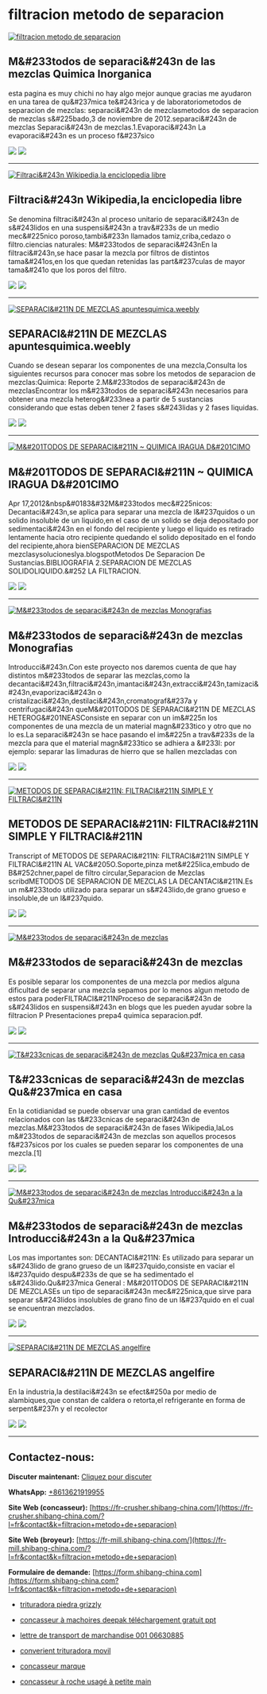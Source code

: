# filtracion metodo de separacion

<a href="https://swt.shibang-china.com/?l=fr&img&k=filtracion+metodo+de+separacion" target="_blank">![filtracion metodo de separacion](http://static.shibang-china.com/all-800x300/536.jpg)</a>

## M&#233todos de separaci&#243n de las mezclas Quimica Inorganica
esta pagina es muy chichi no hay algo mejor aunque gracias me ayudaron en una tarea de qu&#237mica te&#243rica y de laboratoriometodos de separacion de mezclas: separaci&#243n de mezclasmetodos de separacion de mezclas s&#225bado,3 de noviembre de 2012.separaci&#243n de mezclas Separaci&#243n de mezclas.1.Evaporaci&#243n La evaporaci&#243n es un proceso f&#237sico


<a href="https://whatsapp.shibangsoft.com/WhatsApp.php" target="_blank" title="WhatsApp">![](http://static.shibang-china.com/icon/whatsapp.png)</a> <a href="https://swt.shibang-china.com/?l=fr&icon&k=filtracion+metodo+de+separacion" target="_blank">![](http://static.shibang-china.com/icon/chat-fr.png)</a>

---

<a href="https://swt.shibang-china.com/?l=fr&img&k=filtracion+metodo+de+separacion" target="_blank">![Filtraci&#243n Wikipedia,la enciclopedia libre](http://static.shibang-china.com/all-800x300/213.jpg)</a>

## Filtraci&#243n Wikipedia,la enciclopedia libre
Se denomina filtraci&#243n al proceso unitario de separaci&#243n de s&#243lidos en una suspensi&#243n a trav&#233s de un medio mec&#225nico poroso,tambi&#233n llamados tamiz,criba,cedazo o filtro.ciencias naturales: M&#233todos de separaci&#243nEn la filtraci&#243n,se hace pasar la mezcla por filtros de distintos tama&#241os,en los que quedan retenidas las part&#237culas de mayor tama&#241o que los poros del filtro.


<a href="https://whatsapp.shibangsoft.com/WhatsApp.php" target="_blank" title="WhatsApp">![](http://static.shibang-china.com/icon/whatsapp.png)</a> <a href="https://swt.shibang-china.com/?l=fr&icon&k=filtracion+metodo+de+separacion" target="_blank">![](http://static.shibang-china.com/icon/chat-fr.png)</a>

---

<a href="https://swt.shibang-china.com/?l=fr&img&k=filtracion+metodo+de+separacion" target="_blank">![SEPARACI&#211N DE MEZCLAS apuntesquimica.weebly](http://static.shibang-china.com/all-800x300/1282.jpg)</a>

## SEPARACI&#211N DE MEZCLAS apuntesquimica.weebly
Cuando se desean separar los componentes de una mezcla,Consulta los siguientes recursos para conocer mas sobre los metodos de separacion de mezclas:Quimica: Reporte 2.M&#233todos de separaci&#243n de mezclasEncontrar los m&#233todos de separaci&#243n necesarios para obtener una mezcla heterog&#233nea a partir de 5 sustancias considerando que estas deben tener 2 fases s&#243lidas y 2 fases liquidas.


<a href="https://whatsapp.shibangsoft.com/WhatsApp.php" target="_blank" title="WhatsApp">![](http://static.shibang-china.com/icon/whatsapp.png)</a> <a href="https://swt.shibang-china.com/?l=fr&icon&k=filtracion+metodo+de+separacion" target="_blank">![](http://static.shibang-china.com/icon/chat-fr.png)</a>

---

<a href="https://swt.shibang-china.com/?l=fr&img&k=filtracion+metodo+de+separacion" target="_blank">![M&#201TODOS DE SEPARACI&#211N ~ QUIMICA IRAGUA D&#201CIMO](http://static.shibang-china.com/all-800x300/1356.jpg)</a>

## M&#201TODOS DE SEPARACI&#211N ~ QUIMICA IRAGUA D&#201CIMO
Apr 17,2012&nbsp&#0183&#32M&#233todos mec&#225nicos: Decantaci&#243n,se aplica para separar una mezcla de l&#237quidos o un solido insoluble de un liquido,en el caso de un solido se deja depositado por sedimentaci&#243n en el fondo del recipiente y luego el liquido es retirado lentamente hacia otro recipiente quedando el solido depositado en el fondo del recipiente,ahora bienSEPARACION DE MEZCLAS mezclasysolucioneslya.blogspotMetodos De Separacion De Sustancias.BIBLIOGRAFIA 2.SEPARACION DE MEZCLAS SOLIDOLIQUIDO.&#252 LA FILTRACION.


<a href="https://whatsapp.shibangsoft.com/WhatsApp.php" target="_blank" title="WhatsApp">![](http://static.shibang-china.com/icon/whatsapp.png)</a> <a href="https://swt.shibang-china.com/?l=fr&icon&k=filtracion+metodo+de+separacion" target="_blank">![](http://static.shibang-china.com/icon/chat-fr.png)</a>

---

<a href="https://swt.shibang-china.com/?l=fr&img&k=filtracion+metodo+de+separacion" target="_blank">![M&#233todos de separaci&#243n de mezclas Monografias](http://static.shibang-china.com/all-800x300/476.jpg)</a>

## M&#233todos de separaci&#243n de mezclas Monografias
Introducci&#243n.Con este proyecto nos daremos cuenta de que hay distintos m&#233todos de separar las mezclas,como la decantaci&#243n,filtraci&#243n,imantaci&#243n,extracci&#243n,tamizaci&#243n,evaporizaci&#243n o cristalizaci&#243n,destilaci&#243n,cromatograf&#237a y centrifugaci&#243n queM&#201TODOS DE SEPARACI&#211N DE MEZCLAS HETEROG&#201NEASConsiste en separar con un im&#225n los componentes de una mezcla de un material magn&#233tico y otro que no lo es.La separaci&#243n se hace pasando el im&#225n a trav&#233s de la mezcla para que el material magn&#233tico se adhiera a &#233l: por ejemplo: separar las limaduras de hierro que se hallen mezcladas con


<a href="https://whatsapp.shibangsoft.com/WhatsApp.php" target="_blank" title="WhatsApp">![](http://static.shibang-china.com/icon/whatsapp.png)</a> <a href="https://swt.shibang-china.com/?l=fr&icon&k=filtracion+metodo+de+separacion" target="_blank">![](http://static.shibang-china.com/icon/chat-fr.png)</a>

---

<a href="https://swt.shibang-china.com/?l=fr&img&k=filtracion+metodo+de+separacion" target="_blank">![METODOS DE SEPARACI&#211N: FILTRACI&#211N SIMPLE Y FILTRACI&#211N](http://static.shibang-china.com/all-800x300/1175.jpg)</a>

## METODOS DE SEPARACI&#211N: FILTRACI&#211N SIMPLE Y FILTRACI&#211N
Transcript of METODOS DE SEPARACI&#211N: FILTRACI&#211N SIMPLE Y FILTRACI&#211N AL VAC&#205O.Soporte,pinza met&#225lica,embudo de B&#252chner,papel de filtro circular,Separacion de Mezclas scribdMETODOS DE SEPARACION DE MEZCLAS LA DECANTACI&#211N.Es un m&#233todo utilizado para separar un s&#243lido,de grano grueso e insoluble,de un l&#237quido.


<a href="https://whatsapp.shibangsoft.com/WhatsApp.php" target="_blank" title="WhatsApp">![](http://static.shibang-china.com/icon/whatsapp.png)</a> <a href="https://swt.shibang-china.com/?l=fr&icon&k=filtracion+metodo+de+separacion" target="_blank">![](http://static.shibang-china.com/icon/chat-fr.png)</a>

---

<a href="https://swt.shibang-china.com/?l=fr&img&k=filtracion+metodo+de+separacion" target="_blank">![M&#233todos de separaci&#243n de mezclas](http://static.shibang-china.com/all-800x300/312.jpg)</a>

## M&#233todos de separaci&#243n de mezclas
Es posible separar los componentes de una mezcla por medios alguna dificultad de separar una mezcla sepamos por lo menos algun metodo de estos para poderFILTRACI&#211NProceso de separaci&#243n de s&#243lidos en suspensi&#243n en blogs que les pueden ayudar sobre la filtracion P Presentaciones prepa4 quimica separacion.pdf.


<a href="https://whatsapp.shibangsoft.com/WhatsApp.php" target="_blank" title="WhatsApp">![](http://static.shibang-china.com/icon/whatsapp.png)</a> <a href="https://swt.shibang-china.com/?l=fr&icon&k=filtracion+metodo+de+separacion" target="_blank">![](http://static.shibang-china.com/icon/chat-fr.png)</a>

---

<a href="https://swt.shibang-china.com/?l=fr&img&k=filtracion+metodo+de+separacion" target="_blank">![T&#233cnicas de separaci&#243n de mezclas Qu&#237mica en casa](http://static.shibang-china.com/all-800x300/1360.jpg)</a>

## T&#233cnicas de separaci&#243n de mezclas Qu&#237mica en casa
En la cotidianidad se puede observar una gran cantidad de eventos relacionados con las t&#233cnicas de separaci&#243n de mezclas.M&#233todos de separaci&#243n de fases Wikipedia,laLos m&#233todos de separaci&#243n de mezclas son aquellos procesos f&#237sicos por los cuales se pueden separar los componentes de una mezcla.[1]


<a href="https://whatsapp.shibangsoft.com/WhatsApp.php" target="_blank" title="WhatsApp">![](http://static.shibang-china.com/icon/whatsapp.png)</a> <a href="https://swt.shibang-china.com/?l=fr&icon&k=filtracion+metodo+de+separacion" target="_blank">![](http://static.shibang-china.com/icon/chat-fr.png)</a>

---

<a href="https://swt.shibang-china.com/?l=fr&img&k=filtracion+metodo+de+separacion" target="_blank">![M&#233todos de separaci&#243n de mezclas Introducci&#243n a la Qu&#237mica](http://static.shibang-china.com/all-800x300/900.jpg)</a>

## M&#233todos de separaci&#243n de mezclas Introducci&#243n a la Qu&#237mica
Los mas importantes son: DECANTACI&#211N: Es utilizado para separar un s&#243lido de grano grueso de un l&#237quido,consiste en vaciar el l&#237quido despu&#233s de que se ha sedimentado el s&#243lido.Qu&#237mica General : M&#201TODOS DE SEPARACI&#211N DE MEZCLASEs un tipo de separaci&#243n mec&#225nica,que sirve para separar s&#243lidos insolubles de grano fino de un l&#237quido en el cual se encuentran mezclados.


<a href="https://whatsapp.shibangsoft.com/WhatsApp.php" target="_blank" title="WhatsApp">![](http://static.shibang-china.com/icon/whatsapp.png)</a> <a href="https://swt.shibang-china.com/?l=fr&icon&k=filtracion+metodo+de+separacion" target="_blank">![](http://static.shibang-china.com/icon/chat-fr.png)</a>

---

<a href="https://swt.shibang-china.com/?l=fr&img&k=filtracion+metodo+de+separacion" target="_blank">![SEPARACI&#211N DE MEZCLAS angelfire](http://static.shibang-china.com/all-800x300/505.jpg)</a>

## SEPARACI&#211N DE MEZCLAS angelfire
En la industria,la destilaci&#243n se efect&#250a por medio de alambiques,que constan de caldera o retorta,el refrigerante en forma de serpent&#237n y el recolector

<a href="https://whatsapp.shibangsoft.com/WhatsApp.php" target="_blank" title="WhatsApp">![](http://static.shibang-china.com/icon/whatsapp.png)</a> <a href="https://swt.shibang-china.com/?l=fr&icon&k=filtracion+metodo+de+separacion" target="_blank">![](http://static.shibang-china.com/icon/chat-fr.png)</a>

---
## Contactez-nous:

**Discuter maintenant:** [Cliquez pour discuter](https://swt.shibang-china.com?l=fr&contact&k=filtracion+metodo+de+separacion)

**WhatsApp:**  [+8613621919955](https://whatsapp.shibangsoft.com/WhatsApp.php)

**Site Web (concasseur):** [https://fr-crusher.shibang-china.com/](https://fr-crusher.shibang-china.com/?l=fr&contact&k=filtracion+metodo+de+separacion)

**Site Web (broyeur):** [https://fr-mill.shibang-china.com/](https://fr-mill.shibang-china.com/?l=fr&contact&k=filtracion+metodo+de+separacion)

**Formulaire de demande:** [https://form.shibang-china.com](https://form.shibang-china.com?l=fr&contact&k=filtracion+metodo+de+separacion)

* [trituradora piedra grizzly](../62/trituradora%20piedra%20grizzly.md)

* [concasseur à machoires deepak téléchargement gratuit ppt](../65/concasseur%20%C3%A0%20machoires%20deepak%20t%C3%A9l%C3%A9chargement%20gratuit%20ppt.md)

* [lettre de transport de marchandise 001 06630885](../61/lettre%20de%20transport%20de%20marchandise%20001%2006630885.md)

* [converient trituradora movil](../64/converient%20trituradora%20movil.md)

* [concasseur marque](../62/concasseur%20marque.md)

* [concasseur à roche usagé à petite main](../65/concasseur%20%C3%A0%20roche%20usag%C3%A9%20%C3%A0%20petite%20main.md)